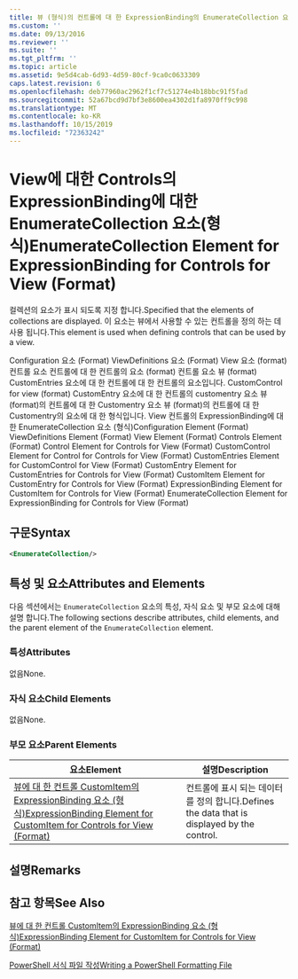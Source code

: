 ```yaml
---
title: 뷰 (형식)의 컨트롤에 대 한 ExpressionBinding의 EnumerateCollection 요소 | Microsoft Docs
ms.custom: ''
ms.date: 09/13/2016
ms.reviewer: ''
ms.suite: ''
ms.tgt_pltfrm: ''
ms.topic: article
ms.assetid: 9e5d4cab-6d93-4d59-80cf-9ca0c0633309
caps.latest.revision: 6
ms.openlocfilehash: deb77960ac2962f1cf7c51274e4b18bbc91f5fad
ms.sourcegitcommit: 52a67bcd9d7bf3e8600ea4302d1fa8970ff9c998
ms.translationtype: MT
ms.contentlocale: ko-KR
ms.lasthandoff: 10/15/2019
ms.locfileid: "72363242"
---
```

# <a name="enumeratecollection-element-for-expressionbinding-for-controls-for-view-format"></a><span data-ttu-id="1648d-102">View에 대한 Controls의 ExpressionBinding에 대한 EnumerateCollection 요소(형식)</span><span class="sxs-lookup"><span data-stu-id="1648d-102">EnumerateCollection Element for ExpressionBinding for Controls for View (Format)</span></span>

<span data-ttu-id="1648d-103">컬렉션의 요소가 표시 되도록 지정 합니다.</span><span class="sxs-lookup"><span data-stu-id="1648d-103">Specified that the elements of collections are displayed.</span></span> <span data-ttu-id="1648d-104">이 요소는 뷰에서 사용할 수 있는 컨트롤을 정의 하는 데 사용 됩니다.</span><span class="sxs-lookup"><span data-stu-id="1648d-104">This element is used when defining controls that can be used by a view.</span></span>

<span data-ttu-id="1648d-105">Configuration 요소 (Format) ViewDefinitions 요소 (Format) View 요소 (format) 컨트롤 요소 컨트롤에 대 한 컨트롤의 요소 (format) 컨트롤 요소 뷰 (format) CustomEntries 요소에 대 한 컨트롤에 대 한 컨트롤의 요소입니다. CustomControl for view (format) CustomEntry 요소에 대 한 컨트롤의 customentry 요소 뷰 (format)의 컨트롤에 대 한 Customentry 요소 뷰 (format)의 컨트롤에 대 한 Customentry의 요소에 대 한 형식입니다. View 컨트롤의 ExpressionBinding에 대 한 EnumerateCollection 요소 (형식)</span><span class="sxs-lookup"><span data-stu-id="1648d-105">Configuration Element (Format) ViewDefinitions Element (Format) View Element (Format) Controls Element (Format) Control Element for Controls for View (Format) CustomControl Element for Control for Controls for View (Format) CustomEntries Element for CustomControl for View (Format) CustomEntry Element for CustomEntries for Controls for View (Format) CustomItem Element for CustomEntry for Controls for View (Format) ExpressionBinding Element for CustomItem for Controls for View (Format) EnumerateCollection Element for ExpressionBinding for Controls for View (Format)</span></span>

## <a name="syntax"></a><span data-ttu-id="1648d-106">구문</span><span class="sxs-lookup"><span data-stu-id="1648d-106">Syntax</span></span>

```xml
<EnumerateCollection/>
```

## <a name="attributes-and-elements"></a><span data-ttu-id="1648d-107">특성 및 요소</span><span class="sxs-lookup"><span data-stu-id="1648d-107">Attributes and Elements</span></span>

<span data-ttu-id="1648d-108">다음 섹션에서는 `EnumerateCollection` 요소의 특성, 자식 요소 및 부모 요소에 대해 설명 합니다.</span><span class="sxs-lookup"><span data-stu-id="1648d-108">The following sections describe attributes, child elements, and the parent element of the `EnumerateCollection` element.</span></span>

### <a name="attributes"></a><span data-ttu-id="1648d-109">특성</span><span class="sxs-lookup"><span data-stu-id="1648d-109">Attributes</span></span>

<span data-ttu-id="1648d-110">없음</span><span class="sxs-lookup"><span data-stu-id="1648d-110">None.</span></span>

### <a name="child-elements"></a><span data-ttu-id="1648d-111">자식 요소</span><span class="sxs-lookup"><span data-stu-id="1648d-111">Child Elements</span></span>

<span data-ttu-id="1648d-112">없음</span><span class="sxs-lookup"><span data-stu-id="1648d-112">None.</span></span>

### <a name="parent-elements"></a><span data-ttu-id="1648d-113">부모 요소</span><span class="sxs-lookup"><span data-stu-id="1648d-113">Parent Elements</span></span>

|<span data-ttu-id="1648d-114">요소</span><span class="sxs-lookup"><span data-stu-id="1648d-114">Element</span></span>|<span data-ttu-id="1648d-115">설명</span><span class="sxs-lookup"><span data-stu-id="1648d-115">Description</span></span>|
|-------------|-----------------|
|[<span data-ttu-id="1648d-116">뷰에 대 한 컨트롤 CustomItem의 ExpressionBinding 요소 (형식)</span><span class="sxs-lookup"><span data-stu-id="1648d-116">ExpressionBinding Element for CustomItem for Controls for View (Format)</span></span>](./expressionbinding-element-for-customitem-for-controls-for-view-format.md)|<span data-ttu-id="1648d-117">컨트롤에 표시 되는 데이터를 정의 합니다.</span><span class="sxs-lookup"><span data-stu-id="1648d-117">Defines the data that is displayed by the control.</span></span>|

## <a name="remarks"></a><span data-ttu-id="1648d-118">설명</span><span class="sxs-lookup"><span data-stu-id="1648d-118">Remarks</span></span>

## <a name="see-also"></a><span data-ttu-id="1648d-119">참고 항목</span><span class="sxs-lookup"><span data-stu-id="1648d-119">See Also</span></span>

[<span data-ttu-id="1648d-120">뷰에 대 한 컨트롤 CustomItem의 ExpressionBinding 요소 (형식)</span><span class="sxs-lookup"><span data-stu-id="1648d-120">ExpressionBinding Element for CustomItem for Controls for View (Format)</span></span>](./expressionbinding-element-for-customitem-for-controls-for-view-format.md)

[<span data-ttu-id="1648d-121">PowerShell 서식 파일 작성</span><span class="sxs-lookup"><span data-stu-id="1648d-121">Writing a PowerShell Formatting File</span></span>](./writing-a-powershell-formatting-file.md)

